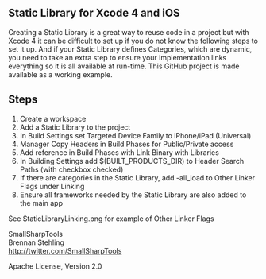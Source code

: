 Static Library for Xcode 4 and iOS
----------------------------------

Creating a Static Library is a great way to reuse code in a project but with Xcode 4 it can be 
difficult to set up if you do not know the following steps to set it up. And if your Static Library
defines Categories, which are dynamic, you need to take an extra step to ensure your implementation
links everything so it is all available at run-time. This GitHub project is made available as a 
working example.  

Steps
-----

1. Create a workspace
2. Add a Static Library to the project
3. In Build Settings set Targeted Device Family to iPhone/iPad (Universal)
4. Manager Copy Headers in Build Phases for Public/Private access
5. Add reference in Build Phases with Link Binary with Libraries
6. In Building Settings add $(BUILT_PRODUCTS_DIR) to Header Search Paths (with checkbox checked)
7. If there are categories in the Static Library, add -all_load to Other Linker Flags under Linking
8. Ensure all frameworks needed by the Static Library are also added to the main app

See StaticLibraryLinking.png for example of Other Linker Flags  

SmallSharpTools  
Brennan Stehling  
http://twitter.com/SmallSharpTools  

Apache License, Version 2.0  
